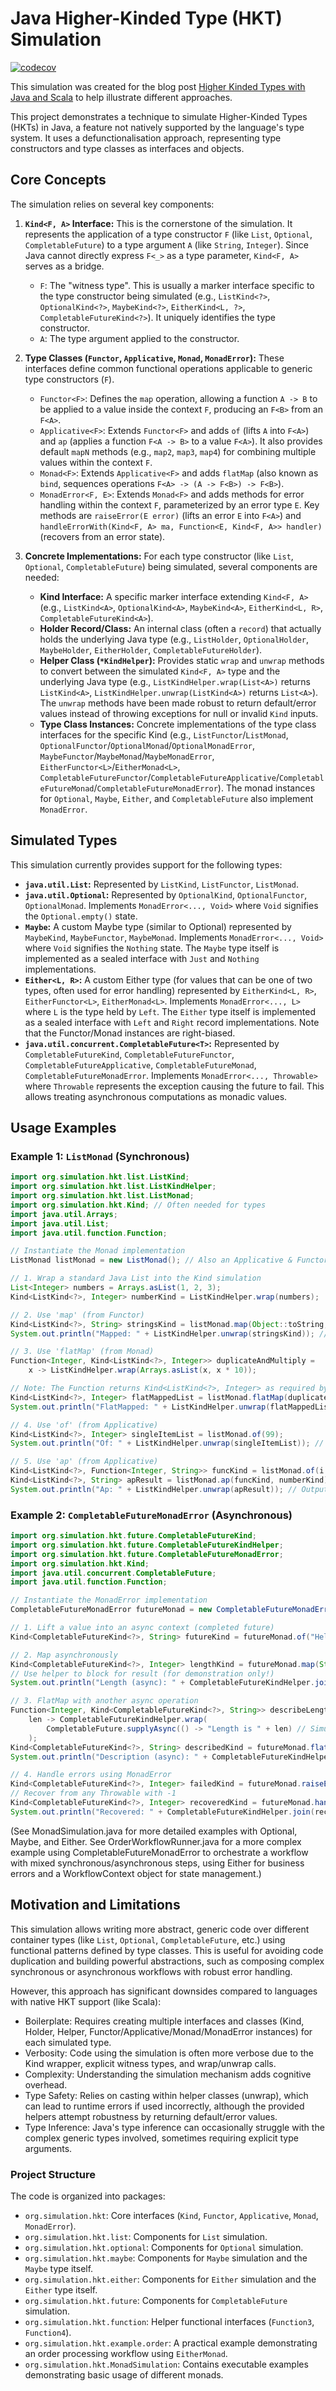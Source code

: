 # Java Higher-Kinded Type (HKT) Simulation

[![codecov](https://codecov.io/gh/MagnusSmith/simulation-hkt/branch/main/graph/badge.svg?token=XO7GSI0ECI)](https://codecov.io/gh/MagnusSmith/simulation-hkt)

This simulation was created for the blog post [Higher Kinded Types with Java and Scala](https://magnussmith.github.io/blog/2025/04/01/higher-kinded-types-with-java-and-scala.html) to help illustrate different approaches.

This project demonstrates a technique to simulate Higher-Kinded Types (HKTs) in Java, a feature not natively supported by the language's type system. It uses a defunctionalisation approach, representing type constructors and type classes as interfaces and objects.

## Core Concepts

The simulation relies on several key components:

1.  **`Kind<F, A>` Interface:** This is the cornerstone of the simulation. It represents the application of a type constructor `F` (like `List`, `Optional`, `CompletableFuture`) to a type argument `A` (like `String`, `Integer`). Since Java cannot directly express `F<_>` as a type parameter, `Kind<F, A>` serves as a bridge.
    * `F`: The "witness type". This is usually a marker interface specific to the type constructor being simulated (e.g., `ListKind<?>`, `OptionalKind<?>`, `MaybeKind<?>`, `EitherKind<L, ?>`, `CompletableFutureKind<?>`). It uniquely identifies the type constructor.
    * `A`: The type argument applied to the constructor.

2.  **Type Classes (`Functor`, `Applicative`, `Monad`, `MonadError`):** These interfaces define common functional operations applicable to generic type constructors (`F`).
    * `Functor<F>`: Defines the `map` operation, allowing a function `A -> B` to be applied to a value inside the context `F`, producing an `F<B>` from an `F<A>`.
    * `Applicative<F>`: Extends `Functor<F>` and adds `of` (lifts `A` into `F<A>`) and `ap` (applies a function `F<A -> B>` to a value `F<A>`). It also provides default `mapN` methods (e.g., `map2`, `map3`, `map4`) for combining multiple values within the context `F`.
    * `Monad<F>`: Extends `Applicative<F>` and adds `flatMap` (also known as `bind`, sequences operations `F<A> -> (A -> F<B>) -> F<B>`).
    * `MonadError<F, E>`: Extends `Monad<F>` and adds methods for error handling within the context `F`, parameterized by an error type `E`. Key methods are `raiseError(E error)` (lifts an error `E` into `F<A>`) and `handleErrorWith(Kind<F, A> ma, Function<E, Kind<F, A>> handler)` (recovers from an error state).

3.  **Concrete Implementations:** For each type constructor (like `List`, `Optional`, `CompletableFuture`) being simulated, several components are needed:
    * **Kind Interface:** A specific marker interface extending `Kind<F, A>` (e.g., `ListKind<A>`, `OptionalKind<A>`, `MaybeKind<A>`, `EitherKind<L, R>`, `CompletableFutureKind<A>`).
    * **Holder Record/Class:** An internal class (often a `record`) that actually holds the underlying Java type (e.g., `ListHolder`, `OptionalHolder`, `MaybeHolder`, `EitherHolder`, `CompletableFutureHolder`).
    * **Helper Class (`*KindHelper`):** Provides static `wrap` and `unwrap` methods to convert between the simulated `Kind<F, A>` type and the underlying Java type (e.g., `ListKindHelper.wrap(List<A>)` returns `ListKind<A>`, `ListKindHelper.unwrap(ListKind<A>)` returns `List<A>`). The `unwrap` methods have been made robust to return default/error values instead of throwing exceptions for null or invalid `Kind` inputs.
    * **Type Class Instances:** Concrete implementations of the type class interfaces for the specific Kind (e.g., `ListFunctor`/`ListMonad`, `OptionalFunctor`/`OptionalMonad`/`OptionalMonadError`, `MaybeFunctor`/`MaybeMonad`/`MaybeMonadError`, `EitherFunctor<L>`/`EitherMonad<L>`, `CompletableFutureFunctor`/`CompletableFutureApplicative`/`CompletableFutureMonad`/`CompletableFutureMonadError`). The monad instances for `Optional`, `Maybe`, `Either`, and `CompletableFuture` also implement `MonadError`.

## Simulated Types

This simulation currently provides support for the following types:

* **`java.util.List`:** Represented by `ListKind`, `ListFunctor`, `ListMonad`.
* **`java.util.Optional`:** Represented by `OptionalKind`, `OptionalFunctor`, `OptionalMonad`. Implements `MonadError<..., Void>` where `Void` signifies the `Optional.empty()` state.
* **`Maybe`:** A custom Maybe type (similar to Optional) represented by `MaybeKind`, `MaybeFunctor`, `MaybeMonad`. Implements `MonadError<..., Void>` where `Void` signifies the `Nothing` state. The `Maybe` type itself is implemented as a sealed interface with `Just` and `Nothing` implementations.
* **`Either<L, R>`:** A custom Either type (for values that can be one of two types, often used for error handling) represented by `EitherKind<L, R>`, `EitherFunctor<L>`, `EitherMonad<L>`. Implements `MonadError<..., L>` where `L` is the type held by `Left`. The `Either` type itself is implemented as a sealed interface with `Left` and `Right` record implementations. Note that the Functor/Monad instances are right-biased.
* **`java.util.concurrent.CompletableFuture<T>`:** Represented by `CompletableFutureKind`, `CompletableFutureFunctor`, `CompletableFutureApplicative`, `CompletableFutureMonad`, `CompletableFutureMonadError`. Implements `MonadError<..., Throwable>` where `Throwable` represents the exception causing the future to fail. This allows treating asynchronous computations as monadic values.

## Usage Examples

### Example 1: `ListMonad` (Synchronous)

```java
import org.simulation.hkt.list.ListKind;
import org.simulation.hkt.list.ListKindHelper;
import org.simulation.hkt.list.ListMonad;
import org.simulation.hkt.Kind; // Often needed for types
import java.util.Arrays;
import java.util.List;
import java.util.function.Function;

// Instantiate the Monad implementation
ListMonad listMonad = new ListMonad(); // Also an Applicative & Functor

// 1. Wrap a standard Java List into the Kind simulation
List<Integer> numbers = Arrays.asList(1, 2, 3);
Kind<ListKind<?>, Integer> numberKind = ListKindHelper.wrap(numbers);

// 2. Use 'map' (from Functor)
Kind<ListKind<?>, String> stringsKind = listMonad.map(Object::toString, numberKind);
System.out.println("Mapped: " + ListKindHelper.unwrap(stringsKind)); // Output: [1, 2, 3]

// 3. Use 'flatMap' (from Monad)
Function<Integer, Kind<ListKind<?>, Integer>> duplicateAndMultiply =
    x -> ListKindHelper.wrap(Arrays.asList(x, x * 10));

// Note: The Function returns Kind<ListKind<?>, Integer> as required by flatMap
Kind<ListKind<?>, Integer> flatMappedList = listMonad.flatMap(duplicateAndMultiply, numberKind);
System.out.println("FlatMapped: " + ListKindHelper.unwrap(flatMappedList)); // Output: [1, 10, 2, 20, 3, 30]

// 4. Use 'of' (from Applicative)
Kind<ListKind<?>, Integer> singleItemList = listMonad.of(99);
System.out.println("Of: " + ListKindHelper.unwrap(singleItemList)); // Output: [99]

// 5. Use 'ap' (from Applicative)
Kind<ListKind<?>, Function<Integer, String>> funcKind = listMonad.of(i -> "N" + i);
Kind<ListKind<?>, String> apResult = listMonad.ap(funcKind, numberKind);
System.out.println("Ap: " + ListKindHelper.unwrap(apResult)); // Output: [N1, N2, N3]
```


### Example 2: `CompletableFutureMonadError` (Asynchronous)



```java
import org.simulation.hkt.future.CompletableFutureKind;
import org.simulation.hkt.future.CompletableFutureKindHelper;
import org.simulation.hkt.future.CompletableFutureMonadError;
import org.simulation.hkt.Kind;
import java.util.concurrent.CompletableFuture;
import java.util.function.Function;

// Instantiate the MonadError implementation
CompletableFutureMonadError futureMonad = new CompletableFutureMonadError();

// 1. Lift a value into an async context (completed future)
Kind<CompletableFutureKind<?>, String> futureKind = futureMonad.of("Hello");

// 2. Map asynchronously
Kind<CompletableFutureKind<?>, Integer> lengthKind = futureMonad.map(String::length, futureKind);
// Use helper to block for result (for demonstration only!)
System.out.println("Length (async): " + CompletableFutureKindHelper.join(lengthKind)); // Output: 5

// 3. FlatMap with another async operation
Function<Integer, Kind<CompletableFutureKind<?>, String>> describeLength =
    len -> CompletableFutureKindHelper.wrap(
        CompletableFuture.supplyAsync(() -> "Length is " + len) // Simulate async work
    );
Kind<CompletableFutureKind<?>, String> describedKind = futureMonad.flatMap(describeLength, lengthKind);
System.out.println("Description (async): " + CompletableFutureKindHelper.join(describedKind)); // Output: Length is 5

// 4. Handle errors using MonadError
Kind<CompletableFutureKind<?>, Integer> failedKind = futureMonad.raiseError(new RuntimeException("Boom"));
// Recover from any Throwable with -1
Kind<CompletableFutureKind<?>, Integer> recoveredKind = futureMonad.handleError(failedKind, error -> -1);
System.out.println("Recovered: " + CompletableFutureKindHelper.join(recoveredKind)); // Output: -1

```
(See MonadSimulation.java for more detailed examples with Optional, Maybe, and Either. 
See OrderWorkflowRunner.java for a more complex example using CompletableFutureMonadError to orchestrate a workflow with mixed synchronous/asynchronous steps, using Either for business errors and a WorkflowContext object for state management.)

## Motivation and Limitations
This simulation allows writing more abstract, generic code over different container types (like `List`, `Optional`, `CompletableFuture`, etc.) using functional patterns defined by type classes. This is useful for avoiding code duplication and building powerful abstractions, such as composing complex synchronous or asynchronous workflows with robust error handling.

However, this approach has significant downsides compared to languages with native HKT support (like Scala):
- Boilerplate: Requires creating multiple interfaces and classes (Kind, Holder, Helper, Functor/Applicative/Monad/MonadError instances) for each simulated type.
- Verbosity: Code using the simulation is often more verbose due to the Kind wrapper, explicit witness types, and wrap/unwrap calls.
- Complexity: Understanding the simulation mechanism adds cognitive overhead.
- Type Safety: Relies on casting within helper classes (unwrap), which can lead to runtime errors if used incorrectly, although the provided helpers attempt robustness by returning default/error values.
- Type Inference: Java's type inference can occasionally struggle with the complex generic types involved, sometimes requiring explicit type arguments.

### Project Structure
The code is organized into packages:
- `org.simulation.hkt`: Core interfaces (`Kind`, `Functor`, `Applicative`, `Monad`, `MonadError`).
- `org.simulation.hkt.list`: Components for `List` simulation.
- `org.simulation.hkt.optional`: Components for `Optional` simulation.
- `org.simulation.hkt.maybe`: Components for `Maybe` simulation and the `Maybe` type itself.
- `org.simulation.hkt.either`: Components for `Either` simulation and the `Either` type itself.
- `org.simulation.hkt.future`: Components for `CompletableFuture` simulation.
- `org.simulation.hkt.function`: Helper functional interfaces (`Function3`, `Function4`).
- `org.simulation.hkt.example.order`: A practical example demonstrating an order processing workflow using `EitherMonad`.
- `org.simulation.hkt.MonadSimulation`: Contains executable examples demonstrating basic usage of different monads.

